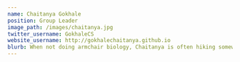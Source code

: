 ```yaml
---
name: Chaitanya Gokhale
position: Group Leader
image_path: /images/chaitanya.jpg
twitter_username: GokhaleCS
website_username: http://gokhalechaitanya.github.io
blurb: When not doing armchair biology, Chaitanya is often hiking somewhere in the wild.
---
```

